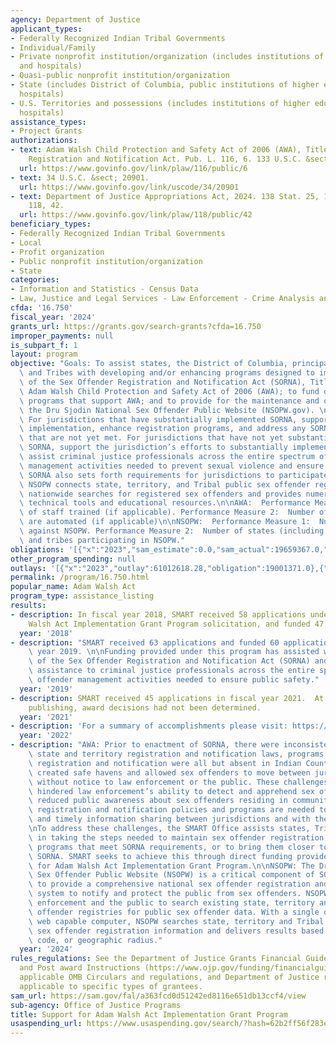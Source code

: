 ```yaml
---
agency: Department of Justice
applicant_types:
- Federally Recognized Indian Tribal Governments
- Individual/Family
- Private nonprofit institution/organization (includes institutions of higher education
  and hospitals)
- Quasi-public nonprofit institution/organization
- State (includes District of Columbia, public institutions of higher education and
  hospitals)
- U.S. Territories and possessions (includes institutions of higher education and
  hospitals)
assistance_types:
- Project Grants
authorizations:
- text: Adam Walsh Child Protection and Safety Act of 2006 (AWA), Title I, Sex Offender
    Registration and Notification Act. Pub. L. 116, 6. 133 U.S.C. &sect; 13, 113.
  url: https://www.govinfo.gov/link/plaw/116/public/6
- text: 34 U.S.C. &sect; 20901.
  url: https://www.govinfo.gov/link/uscode/34/20901
- text: Department of Justice Appropriations Act, 2024. 138 Stat. 25, 147. Pub. L.
    118, 42.
  url: https://www.govinfo.gov/link/plaw/118/public/42
beneficiary_types:
- Federally Recognized Indian Tribal Governments
- Local
- Profit organization
- Public nonprofit institution/organization
- State
categories:
- Information and Statistics - Census Data
- Law, Justice and Legal Services - Law Enforcement - Crime Analysis and Data
cfda: '16.750'
fiscal_year: '2024'
grants_url: https://grants.gov/search-grants?cfda=16.750
improper_payments: null
is_subpart_f: 1
layout: program
objective: "Goals: To assist states, the District of Columbia, principal U.S. territories,\
  \ and Tribes with developing and/or enhancing programs designed to implement requirements\
  \ of the Sex Offender Registration and Notification Act (SORNA), Title I of the\
  \ Adam Walsh Child Protection and Safety Act of 2006 (AWA); to fund other grant\
  \ programs that support AWA; and to provide for the maintenance and operation of\
  \ the Dru Sjodin National Sex Offender Public Website (NSOPW.gov). \n\nObjectives:\
  \ For jurisdictions that have substantially implemented SORNA, support continued\
  \ implementation, enhance registration programs, and address any SORNA requirements\
  \ that are not yet met. For jurisdictions that have not yet substantially implemented\
  \ SORNA, support the jurisdiction’s efforts to substantially implement SORNA. Additionally,\
  \ assist criminal justice professionals across the entire spectrum of sex offender\
  \ management activities needed to prevent sexual violence and ensure public safety.\
  \ SORNA also sets forth requirements for jurisdictions to participate in NSOPW.\
  \ NSOPW connects state, territory, and Tribal public sex offender registries allowing\
  \ nationwide searches for registered sex offenders and provides numerous additional\
  \ technical tools and educational resources.\n\nAWA:  Performance Measure 1: Number\
  \ of staff trained (if applicable). Performance Measure 2:  Number of records that\
  \ are automated (if applicable)\n\nNSOPW:  Performance Measure 1:  Number of inquiries\
  \ against NSOPW. Performance Measure 2:  Number of states (including D.C.), territories,\
  \ and tribes participating in NSOPW."
obligations: '[{"x":"2023","sam_estimate":0.0,"sam_actual":19659367.0,"usa_spending_actual":20110026.16},{"x":"2024","sam_estimate":0.0,"sam_actual":18051147.0,"usa_spending_actual":19073590.97},{"x":"2025","sam_estimate":0.0,"sam_actual":35000000.0,"usa_spending_actual":-374544.86}]'
other_program_spending: null
outlays: '[{"x":"2023","outlay":61012618.28,"obligation":19001371.0},{"x":"2024","outlay":441853.83,"obligation":14727767.0},{"x":"2025","outlay":0.0,"obligation":0.0}]'
permalink: /program/16.750.html
popular_name: Adam Walsh Act
program_type: assistance_listing
results:
- description: In fiscal year 2018, SMART received 58 applications under the Adam
    Walsh Act Implementation Grant Program solicitation, and funded 47.
  year: '2018'
- description: "SMART received 63 applications and funded 60 applications in fiscal\
    \ year 2019. \n\nFunding provided under this program has assisted with implementation\
    \ of the Sex Offender Registration and Notification Act (SORNA) and has provided\
    \ assistance to criminal justice professionals across the entire spectrum of sex\
    \ offender management activities needed to ensure public safety."
  year: '2019'
- description: SMART received 45 applications in fiscal year 2021.  At the time of
    publishing, award decisions had not been determined.
  year: '2021'
- description: 'For a summary of accomplishments please visit: https://www.ojp.gov/files/archives/pressreleases/2022/doj-awards-20-million-help-register-and-track-sex-offenders'
  year: '2022'
- description: "AWA: Prior to enactment of SORNA, there were inconsistencies among\
    \ state and territory registration and notification laws, programs and policies;\
    \ registration and notification were all but absent in Indian Country. These inconsistencies\
    \ created safe havens and allowed sex offenders to move between jurisdictions\
    \ without notice to law enforcement or the public. These challenges potentially\
    \ hindered law enforcement’s ability to detect and apprehend sex offenders and\
    \ reduced public awareness about sex offenders residing in communities. Consistent\
    \ registration and notification policies and programs are needed to ensure comprehensive\
    \ and timely information sharing between jurisdictions and with the public. \n\
    \nTo address these challenges, the SMART Office assists states, Tribes, and territories\
    \ in taking the steps needed to maintain sex offender registration and notification\
    \ programs that meet SORNA requirements, or to bring them closer to implementing\
    \ SORNA. SMART seeks to achieve this through direct funding provided by the Support\
    \ for Adam Walsh Act Implementation Grant Program.\n\nNSOPW: The Dru Sjodin National\
    \ Sex Offender Public Website (NSOPW) is a critical component of SORNA’s requirement\
    \ to provide a comprehensive national sex offender registration and notification\
    \ system to notify and protect the public from sex offenders. NSOPW allows law\
    \ enforcement and the public to search existing state, territory and tribal sex\
    \ offender registries for public sex offender data. With a single query from any\
    \ web capable computer, NSOPW searches state, territory and Tribal publicly available\
    \ sex offender registration information and delivers results based on name, zip\
    \ code, or geographic radius."
  year: '2024'
rules_regulations: See the Department of Justice Grants Financial Guide (https://www.ojp.gov/funding/financialguidedoj/overview)
  and Post award Instructions (https://www.ojp.gov/funding/financialguidedoj/iii-postaward-requirements),
  applicable OMB Circulars and regulations, and Department of Justice regulations
  applicable to specific types of grantees.
sam_url: https://sam.gov/fal/a363fcd0d51242ed8116e651db13ccf4/view
sub-agency: Office of Justice Programs
title: Support for Adam Walsh Act Implementation Grant Program
usaspending_url: https://www.usaspending.gov/search/?hash=62b2ff56f283e14723328d9e0c6c5691
---
```

